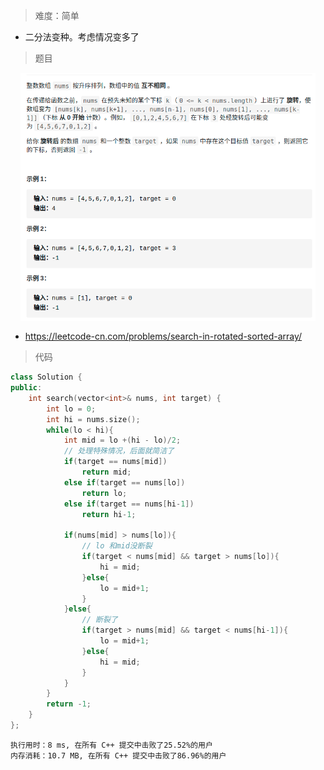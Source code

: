 > 难度：简单
- 二分法变种。考虑情况变多了
> 题目
<div align="center" style="zoom:60%"><img src="./pic/33-1.png"></div>

- https://leetcode-cn.com/problems/search-in-rotated-sorted-array/

> 代码

```cpp
class Solution {
public:
    int search(vector<int>& nums, int target) {
        int lo = 0;
        int hi = nums.size();
        while(lo < hi){
            int mid = lo +(hi - lo)/2;
            // 处理特殊情况，后面就简洁了
            if(target == nums[mid])
                return mid;
            else if(target == nums[lo])
                return lo;
            else if(target == nums[hi-1])
                return hi-1;

            if(nums[mid] > nums[lo]){
                // lo 和mid没断裂
                if(target < nums[mid] && target > nums[lo]){
                    hi = mid;
                }else{
                    lo = mid+1;
                }
            }else{
                // 断裂了
                if(target > nums[mid] && target < nums[hi-1]){
                    lo = mid+1;
                }else{
                    hi = mid;
                }
            }
        }
        return -1;
    }
};
```

```
执行用时：8 ms, 在所有 C++ 提交中击败了25.52%的用户
内存消耗：10.7 MB, 在所有 C++ 提交中击败了86.96%的用户
```